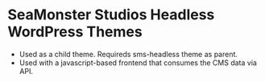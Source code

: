 # SeaMonster Studios Headless WordPress Themes

* Used as a child theme. Requireds sms-headless theme as parent.
* Used with a javascript-based frontend that consumes the CMS data via API.
